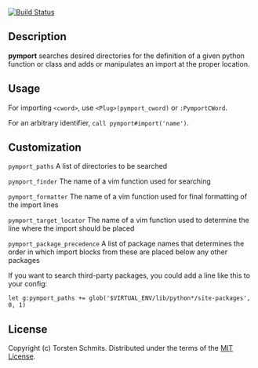 [![Build Status](https://travis-ci.org/tek/vim-pymport.png)](https://travis-ci.org/tek/vim-pymport)

## Description

**pymport** searches desired directories for the definition of a given python function or class and adds or manipulates an import at the proper location.

## Usage

For importing `<cword>`, use `<Plug>(pymport_cword)` or `:PymportCWord`.

For an arbitrary identifier, `call pymport#import('name')`.

## Customization

`pymport_paths` A list of directories to be searched

`pymport_finder` The name of a vim function used for searching

`pymport_formatter` The name of a vim function used for final formatting of the import lines

`pymport_target_locator` The name of a vim function used to determine the line where the import should be placed

`pymport_package_precedence` A list of package names that determines the order in which import blocks from these are placed below any other packages

If you want to search third-party packages, you could add a line like this to your config:

`let g:pymport_paths += glob('$VIRTUAL_ENV/lib/python*/site-packages', 0, 1)`

## License

Copyright (c) Torsten Schmits. Distributed under the terms of the [MIT
License][1].

[1]: http://opensource.org/licenses/MIT 'mit license'
